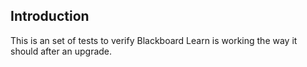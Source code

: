 Introduction
------------

This is an set of tests to verify Blackboard Learn is working the way it should
after an upgrade.


